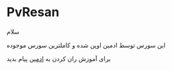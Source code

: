# PvResan

سلام

این سورس توسط ادمین اوپن شده و کاملترین سورس موجوده

برای آموزش ران کردن به 
<a href="http://www.telegram.me/Xx_Sarhang_Ali_Gangster_xX">ادمین</a>
پیام بدید
